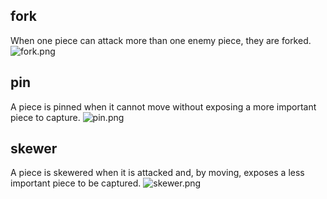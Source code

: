 ## fork
When one piece can attack more than one enemy piece, they are forked.
![fork.png](doc%20img%2Ffork.png)
## pin
A piece is pinned when it cannot move without exposing a more important piece to capture.
![pin.png](doc%20img%2Fpin.png)
## skewer
A piece is skewered when it is attacked and, by moving, exposes a less important piece to be captured.
![skewer.png](doc%20img%2Fskewer.png)